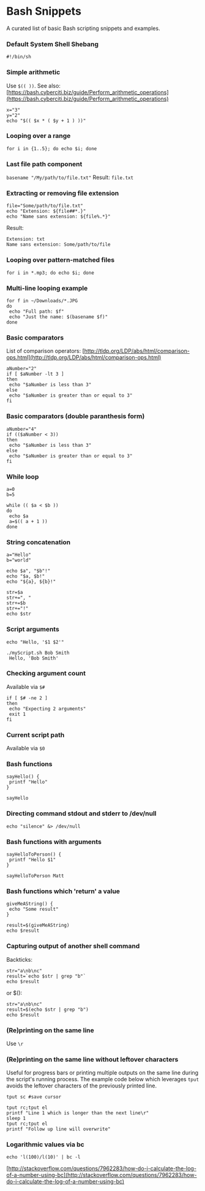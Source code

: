 # Bash Snippets

A curated list of basic Bash scripting snippets and examples.

### Default System Shell Shebang
`#!/bin/sh`

### Simple arithmetic

Use `$(( ))`. See also: [https://bash.cyberciti.biz/guide/Perform_arithmetic_operations](https://bash.cyberciti.biz/guide/Perform_arithmetic_operations)

```
x="3"
y="2"
echo "$(( $x * ( $y + 1 ) ))"
```

### Looping over a range
```
for i in {1..5}; do echo $i; done
```

### Last file path component

`basename "/My/path/to/file.txt"`
Result: `file.txt`

### Extracting or removing file extension

```
file="Some/path/to/file.txt"
echo "Extension: ${file##*.}"
echo "Name sans extension: ${file%.*}"
```

Result:
```
Extension: txt
Name sans extension: Some/path/to/file
```

### Looping over pattern-matched files

```
for i in *.mp3; do echo $i; done
```

### Multi-line looping example

```
for f in ~/Downloads/*.JPG
do
 echo "Full path: $f"
 echo "Just the name: $(basename $f)"
done
```

### Basic comparators
List of comparison operators: [http://tldp.org/LDP/abs/html/comparison-ops.html](http://tldp.org/LDP/abs/html/comparison-ops.html)

```
aNumber="2"
if [ $aNumber -lt 3 ]
then
 echo "$aNumber is less than 3"
else
 echo "$aNumber is greater than or equal to 3"
fi
```

### Basic comparators (double paranthesis form)

```
aNumber="4"
if (($aNumber < 3))
then
 echo "$aNumber is less than 3"
else
 echo "$aNumber is greater than or equal to 3"
fi
```

### While loop

```
a=0
b=5

while (( $a < $b ))
do
 echo $a
 a=$(( a + 1 ))
done
```

### String concatenation

```
a="Hello"
b="world"

echo $a", "$b"!"
echo "$a, $b!"
echo "${a}, ${b}!"

str=$a
str+=", "
str+=$b
str+="!"
echo $str
```

### Script arguments

```
echo "Hello, '$1 $2'"
```

```
./myScript.sh Bob Smith
 Hello, 'Bob Smith'
```

### Checking argument count

Available via `$#`

```
if [ $# -ne 2 ]
then
 echo "Expecting 2 arguments"
 exit 1
fi
```

### Current script path

Available via `$0`

### Bash functions

```
sayHello() {
 printf "Hello"
}

sayHello
```

### Directing command stdout and stderr to /dev/null
`echo "silence" &> /dev/null`

### Bash functions with arguments

```
sayHelloToPerson() {
 printf "Hello $1"
}

sayHelloToPerson Matt
```

### Bash functions which 'return' a value

```
giveMeAString() {
 echo "Some result"
}

result=$(giveMeAString)
echo $result
```

### Capturing output of another shell command

Backticks:
```
str="a\nb\nc"
result=`echo $str | grep "b"`
echo $result
```

or $():
```
str="a\nb\nc"
result=$(echo $str | grep "b")
echo $result
```

### (Re)printing on the same line
Use `\r`

### (Re)printing on the same line without leftover characters
Useful for progress bars or printing multiple outputs on the same line during the script's running process. The example code below which leverages `tput` avoids the leftover characters of the previously printed line.

```
tput sc #save cursor

tput rc;tput el
printf "Line 1 which is longer than the next line\r"
sleep 1
tput rc;tput el
printf "Follow up line will overwrite"
```

### Logarithmic values via bc
`echo 'l(100)/l(10)' | bc -l`

[http://stackoverflow.com/questions/7962283/how-do-i-calculate-the-log-of-a-number-using-bc](http://stackoverflow.com/questions/7962283/how-do-i-calculate-the-log-of-a-number-using-bc)
